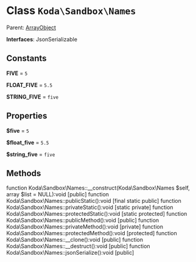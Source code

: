Class `Koda\Sandbox\Names`
========================

Parent: [ArrayObject](#xxx)

**Interfaces**: JsonSerializable

## Constants
**FIVE** = `5`

**FLOAT_FIVE** = `5.5`

**STRING_FIVE** = `five`


## Properties
**$five** = `5`

**$float_five** = `5.5`

**$string_five** = `five`



## Methods
function Koda\Sandbox\Names::__construct(Koda\Sandbox\Names $self, array $list = NULL):void  [public] 
function Koda\Sandbox\Names::publicStatic():void  [final static public] 
function Koda\Sandbox\Names::privateStatic():void  [static private] 
function Koda\Sandbox\Names::protectedStatic():void  [static protected] 
function Koda\Sandbox\Names::publicMethod():void  [public] 
function Koda\Sandbox\Names::privateMethod():void  [private] 
function Koda\Sandbox\Names::protectedMethod():void  [protected] 
function Koda\Sandbox\Names::__clone():void  [public] 
function Koda\Sandbox\Names::__destruct():void  [public] 
function Koda\Sandbox\Names::jsonSerialize():void  [public] 
